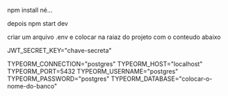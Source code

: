 npm install né... 

depois npm start dev

criar um arquivo .env e colocar na raiaz do projeto com o conteudo abaixo

JWT_SECRET_KEY="chave-secreta"

TYPEORM_CONNECTION="postgres"
TYPEORM_HOST="localhost"
TYPEORM_PORT=5432
TYPEORM_USERNAME="postgres"
TYPEORM_PASSWORD="postgres"
TYPEORM_DATABASE="colocar-o-nome-do-banco"
